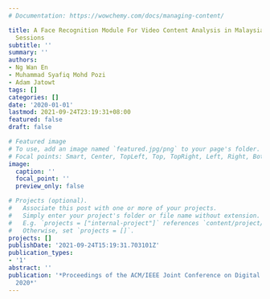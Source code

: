 ```yaml
---
# Documentation: https://wowchemy.com/docs/managing-content/

title: A Face Recognition Module For Video Content Analysis in Malaysian Parliament
  Sessions
subtitle: ''
summary: ''
authors:
- Ng Wan En
- Muhammad Syafiq Mohd Pozi
- Adam Jatowt
tags: []
categories: []
date: '2020-01-01'
lastmod: 2021-09-24T23:19:31+08:00
featured: false
draft: false

# Featured image
# To use, add an image named `featured.jpg/png` to your page's folder.
# Focal points: Smart, Center, TopLeft, Top, TopRight, Left, Right, BottomLeft, Bottom, BottomRight.
image:
  caption: ''
  focal_point: ''
  preview_only: false

# Projects (optional).
#   Associate this post with one or more of your projects.
#   Simply enter your project's folder or file name without extension.
#   E.g. `projects = ["internal-project"]` references `content/project/deep-learning/index.md`.
#   Otherwise, set `projects = []`.
projects: []
publishDate: '2021-09-24T15:19:31.703101Z'
publication_types:
- '1'
abstract: ''
publication: '*Proceedings of the ACM/IEEE Joint Conference on Digital Libraries in
  2020*'
---
```

